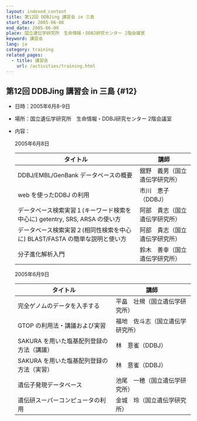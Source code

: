 ```yaml
---
layout: indexed_content
title: 第12回 DDBJing 講習会 in 三島
start_date: 2005-06-08
end_date: 2005-06-09
place: 国立遺伝学研究所　生命情報・DDBJ研究センター 2階会議室
keyword: 講習会
lang: ja
category: training
related_pages:
  - title: 講習会
    url: /activities/training.html
---
```


## 第12回 DDBJing 講習会 in 三島  {#12}

-   日時：2005年6月8-9日

-   場所：国立遺伝学研究所　生命情報・DDBJ研究センター 2階会議室

-   内容：

    2005年6月8日

    | タイトル | 講師 |
    |----|----|
    | DDBJ/EMBL/GenBank データベースの概要 | 舘野　義男（国立遺伝学研究所） |
    | web を使ったDDBJ の利用 | 市川　恵子（DDBJ） |
    | データベース検索実習１(キーワード検索を中心に) getentry, SRS, ARSA の使い方 | 阿部　貴志（国立遺伝学研究所） |
    | データベース検索実習２(相同性検索を中心に) BLAST/FASTA の簡単な説明と使い方 | 阿部　貴志（国立遺伝学研究所） |
    | 分子進化解析入門 | 鈴木　善幸（国立遺伝学研究所） |

    2005年6月9日

    | タイトル | 講師 |
    |----|----|
    | 完全ゲノムのデータを入手する | 平畠　壮規（国立遺伝学研究所） |
    | GTOP の利用法・講議および実習 | 福地　佐斗志（国立遺伝学研究所） |
    | SAKURA を用いた塩基配列登録の方法（講議） | 林　意雀（DDBJ） |
    | SAKURA を用いた塩基配列登録の方法（実習） | 林　意雀（DDBJ） |
    | 遺伝子発現データベース | 池尾　一穂（国立遺伝学研究所） |
    | 遺伝研スーパーコンピュータの利用 | 金城　玲（国立遺伝学研究所） |